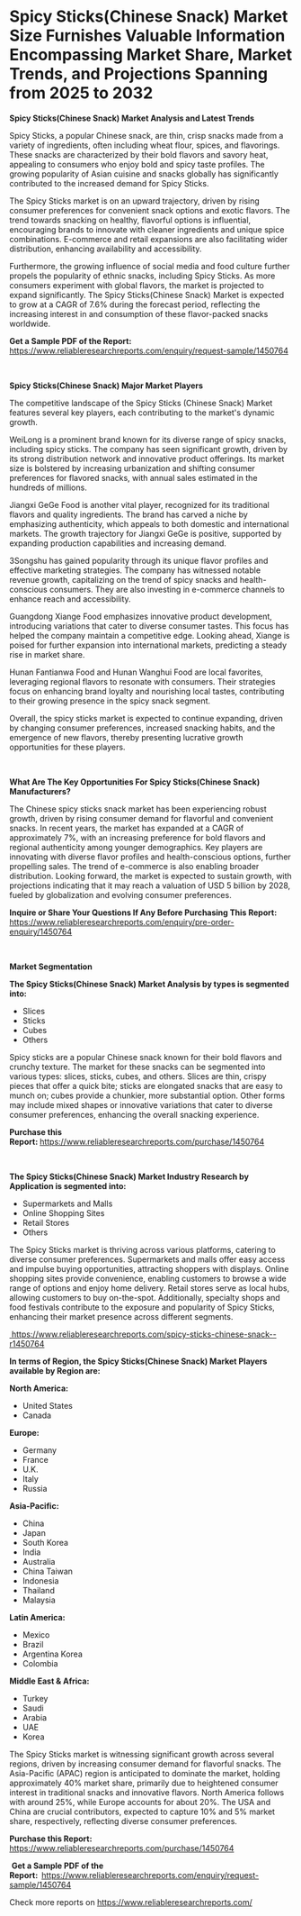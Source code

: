 <p><h1>Spicy Sticks(Chinese Snack) Market Size Furnishes Valuable Information Encompassing Market Share, Market Trends, and Projections Spanning from 2025 to 2032</h1></p><p><strong>Spicy Sticks(Chinese Snack) Market Analysis and Latest Trends</strong></p>
<p><p>Spicy Sticks, a popular Chinese snack, are thin, crisp snacks made from a variety of ingredients, often including wheat flour, spices, and flavorings. These snacks are characterized by their bold flavors and savory heat, appealing to consumers who enjoy bold and spicy taste profiles. The growing popularity of Asian cuisine and snacks globally has significantly contributed to the increased demand for Spicy Sticks.</p><p>The Spicy Sticks market is on an upward trajectory, driven by rising consumer preferences for convenient snack options and exotic flavors. The trend towards snacking on healthy, flavorful options is influential, encouraging brands to innovate with cleaner ingredients and unique spice combinations. E-commerce and retail expansions are also facilitating wider distribution, enhancing availability and accessibility.</p><p>Furthermore, the growing influence of social media and food culture further propels the popularity of ethnic snacks, including Spicy Sticks. As more consumers experiment with global flavors, the market is projected to expand significantly. The Spicy Sticks(Chinese Snack) Market is expected to grow at a CAGR of 7.6% during the forecast period, reflecting the increasing interest in and consumption of these flavor-packed snacks worldwide.</p></p>
<p><strong>Get a Sample PDF of the Report:&nbsp;</strong> <a href="https://www.reliableresearchreports.com/enquiry/request-sample/1450764?utm_campaign=2251&utm_medium=2&utm_source=Github&utm_content=ia&utm_term=07042025&utm_id=spicy-stickschinese-snack">https://www.reliableresearchreports.com/enquiry/request-sample/1450764</a></p>
<p>&nbsp;</p>
<p><strong>Spicy Sticks(Chinese Snack) Major Market Players</strong></p>
<p><p>The competitive landscape of the Spicy Sticks (Chinese Snack) Market features several key players, each contributing to the market's dynamic growth. </p><p>WeiLong is a prominent brand known for its diverse range of spicy snacks, including spicy sticks. The company has seen significant growth, driven by its strong distribution network and innovative product offerings. Its market size is bolstered by increasing urbanization and shifting consumer preferences for flavored snacks, with annual sales estimated in the hundreds of millions.</p><p>Jiangxi GeGe Food is another vital player, recognized for its traditional flavors and quality ingredients. The brand has carved a niche by emphasizing authenticity, which appeals to both domestic and international markets. The growth trajectory for Jiangxi GeGe is positive, supported by expanding production capabilities and increasing demand.</p><p>3Songshu has gained popularity through its unique flavor profiles and effective marketing strategies. The company has witnessed notable revenue growth, capitalizing on the trend of spicy snacks and health-conscious consumers. They are also investing in e-commerce channels to enhance reach and accessibility.</p><p>Guangdong Xiange Food emphasizes innovative product development, introducing variations that cater to diverse consumer tastes. This focus has helped the company maintain a competitive edge. Looking ahead, Xiange is poised for further expansion into international markets, predicting a steady rise in market share.</p><p>Hunan Fantianwa Food and Hunan Wanghui Food are local favorites, leveraging regional flavors to resonate with consumers. Their strategies focus on enhancing brand loyalty and nourishing local tastes, contributing to their growing presence in the spicy snack segment.</p><p>Overall, the spicy sticks market is expected to continue expanding, driven by changing consumer preferences, increased snacking habits, and the emergence of new flavors, thereby presenting lucrative growth opportunities for these players.</p></p>
<p>&nbsp;</p>
<p><strong>What Are The Key Opportunities For Spicy Sticks(Chinese Snack) Manufacturers?</strong></p>
<p><p>The Chinese spicy sticks snack market has been experiencing robust growth, driven by rising consumer demand for flavorful and convenient snacks. In recent years, the market has expanded at a CAGR of approximately 7%, with an increasing preference for bold flavors and regional authenticity among younger demographics. Key players are innovating with diverse flavor profiles and health-conscious options, further propelling sales. The trend of e-commerce is also enabling broader distribution. Looking forward, the market is expected to sustain growth, with projections indicating that it may reach a valuation of USD 5 billion by 2028, fueled by globalization and evolving consumer preferences.</p></p>
<p><strong>Inquire or Share Your Questions If Any Before Purchasing This Report:</strong> <a href="https://www.reliableresearchreports.com/enquiry/pre-order-enquiry/1450764?utm_campaign=2251&utm_medium=2&utm_source=Github&utm_content=ia&utm_term=07042025&utm_id=spicy-stickschinese-snack">https://www.reliableresearchreports.com/enquiry/pre-order-enquiry/1450764</a></p>
<p>&nbsp;</p>
<p><strong>Market Segmentation</strong></p>
<p><strong>The Spicy Sticks(Chinese Snack) Market Analysis by types is segmented into:</strong></p>
<p><ul><li>Slices</li><li>Sticks</li><li>Cubes</li><li>Others</li></ul></p>
<p><p>Spicy sticks are a popular Chinese snack known for their bold flavors and crunchy texture. The market for these snacks can be segmented into various types: slices, sticks, cubes, and others. Slices are thin, crispy pieces that offer a quick bite; sticks are elongated snacks that are easy to munch on; cubes provide a chunkier, more substantial option. Other forms may include mixed shapes or innovative variations that cater to diverse consumer preferences, enhancing the overall snacking experience.</p></p>
<p><strong>Purchase this Report:&nbsp;</strong><a href="https://www.reliableresearchreports.com/purchase/1450764?utm_campaign=2251&utm_medium=2&utm_source=Github&utm_content=ia&utm_term=07042025&utm_id=spicy-stickschinese-snack">https://www.reliableresearchreports.com/purchase/1450764</a></p>
<p>&nbsp;</p>
<p><strong>The Spicy Sticks(Chinese Snack) Market Industry Research by Application is segmented into:</strong></p>
<p><ul><li>Supermarkets and Malls</li><li>Online Shopping Sites</li><li>Retail Stores</li><li>Others</li></ul></p>
<p><p>The Spicy Sticks market is thriving across various platforms, catering to diverse consumer preferences. Supermarkets and malls offer easy access and impulse buying opportunities, attracting shoppers with displays. Online shopping sites provide convenience, enabling customers to browse a wide range of options and enjoy home delivery. Retail stores serve as local hubs, allowing customers to buy on-the-spot. Additionally, specialty shops and food festivals contribute to the exposure and popularity of Spicy Sticks, enhancing their market presence across different segments.</p></p>
<p><a href="https://www.reliableresearchreports.com/spicy-sticks-chinese-snack--r1450764?utm_campaign=2251&utm_medium=2&utm_source=Github&utm_content=ia&utm_term=07042025&utm_id=spicy-stickschinese-snack">&nbsp;https://www.reliableresearchreports.com/spicy-sticks-chinese-snack--r1450764</a></p>
<p><strong>In terms of Region, the Spicy Sticks(Chinese Snack) Market Players available by Region are:</strong></p>
<p>
    <p> <strong> North America: </strong>
        <ul>
            <li>United States</li>
            <li>Canada</li>
        </ul>
        </p> 
    <p> <strong> Europe: </strong>
        <ul>
            <li>Germany</li>
            <li>France</li>
            <li>U.K.</li>
            <li>Italy</li>
            <li>Russia</li>
        </ul>
        </p> 
    <p> <strong> Asia-Pacific: </strong>
        <ul>
            <li>China</li>
            <li>Japan</li>
            <li>South Korea</li>
            <li>India</li>
            <li>Australia</li>
            <li>China Taiwan</li>
            <li>Indonesia</li>
            <li>Thailand</li>
            <li>Malaysia</li>
        </ul>
        </p> 
    <p> <strong> Latin America: </strong>
        <ul>
            <li>Mexico</li>
            <li>Brazil</li>
            <li>Argentina Korea</li>
            <li>Colombia</li>
        </ul>
        </p> 
    <p> <strong> Middle East & Africa: </strong>
        <ul>
            <li>Turkey</li>
            <li>Saudi</li>
            <li>Arabia</li>
            <li>UAE</li>
            <li>Korea</li>
        </ul>
    </p>
    </p>
<p><p>The Spicy Sticks market is witnessing significant growth across several regions, driven by increasing consumer demand for flavorful snacks. The Asia-Pacific (APAC) region is anticipated to dominate the market, holding approximately 40% market share, primarily due to heightened consumer interest in traditional snacks and innovative flavors. North America follows with around 25%, while Europe accounts for about 20%. The USA and China are crucial contributors, expected to capture 10% and 5% market share, respectively, reflecting diverse consumer preferences.</p></p>
<p><strong>Purchase this Report: </strong><a href="https://www.reliableresearchreports.com/purchase/1450764?utm_campaign=2251&utm_medium=2&utm_source=Github&utm_content=ia&utm_term=07042025&utm_id=spicy-stickschinese-snack">https://www.reliableresearchreports.com/purchase/1450764</a></p>
<p>&nbsp;<strong>Get a Sample PDF of the Report:&nbsp;&nbsp;</strong><a href="https://www.reliableresearchreports.com/enquiry/request-sample/1450764?utm_campaign=2251&utm_medium=2&utm_source=Github&utm_content=ia&utm_term=07042025&utm_id=spicy-stickschinese-snack">https://www.reliableresearchreports.com/enquiry/request-sample/1450764</a></p>
<p><strong></strong></p>
<p>Check more reports on <a href="https://www.reliableresearchreports.com/?utm_campaign=2251&utm_medium=2&utm_source=Github&utm_content=ia&utm_term=07042025&utm_id=spicy-stickschinese-snack">https://www.reliableresearchreports.com/</a></p>